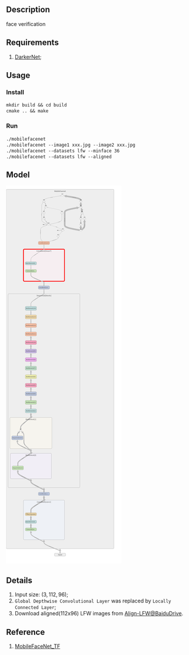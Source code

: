 ## Description
face verification

## Requirements
1. [DarkerNet](https://github.com/isLouisHsu/DarkerNet);

## Usage
### Install
``` shell
mkdir build && cd build
cmake .. && make
```

### Run
``` shell
./mobilefacenet
./mobilefacenet --image1 xxx.jpg --image2 xxx.jpg
./mobilefacenet --datasets lfw --minface 36
./mobilefacenet --datasets lfw --aligned
```

## Model
![graph](/images/graph_run=.png)

## Details
1. Input size: $(3, 112 ,96)$;
2. `Global Depthwise Convolutional Layer` was replaced by `Locally Connected Layer`;
3. Download aligned(112x96) LFW images from [Align-LFW@BaiduDrive](https://pan.baidu.com/s/1r6BQxzlFza8FM8Z8C_OCBg).

## Reference
1. [MobileFaceNet_TF](https://github.com/sirius-ai/MobileFaceNet_TF)
